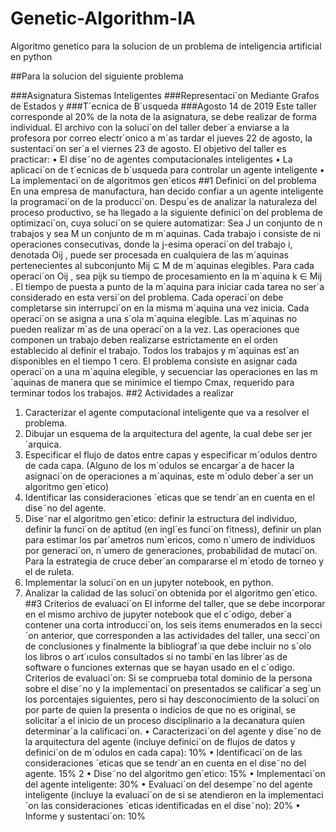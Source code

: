 # Genetic-Algorithm-IA
Algoritmo genetico para la solucion de un problema de inteligencia artificial en python

##Para la solucion del siguiente problema

###Asignatura Sistemas Inteligentes
###Representaci´on Mediante Grafos de Estados y
###T´ecnica de B´usqueda
###Agosto 14 de 2019
Este taller corresponde al 20% de la nota de la asignatura, se debe realizar de
forma individual. El archivo con la soluci´on del taller deber´a enviarse a la profesora por correo electr´onico a m´as tardar el jueves 22 de agosto, la sustentaci´on
ser´a el viernes 23 de agosto. El objetivo del taller es practicar:
• El dise˜no de agentes computacionales inteligentes
• La aplicaci´on de t´ecnicas de b´usqueda para controlar un agente inteligente
• La implementaci´on de algoritmos gen´eticos
##1 Definici´on del problema
En una empresa de manufactura, han decido confiar a un agente inteligente la
programaci´on de la producci´on. Despu´es de analizar la naturaleza del proceso
productivo, se ha llegado a la siguiente definici´on del problema de optimizaci´on,
cuya soluci´on se quiere automatizar:
Sea J un conjunto de n trabajos y sea M un conjunto de m m´aquinas. Cada
trabajo i consiste de ni operaciones consecutivas, donde la j-esima operaci´on
del trabajo i, denotada Oij , puede ser procesada en cualquiera de las m´aquinas
pertenecientes al subconjunto Mij ⊆ M de m´aquinas elegibles.
Para cada operaci´on Oij , sea pijk su tiempo de procesamiento en la m´aquina
k ∈ Mij . El tiempo de puesta a punto de la m´aquina para iniciar cada tarea no
ser´a considerado en esta versi´on del problema.
Cada operaci´on debe completarse sin interrupci´on en la misma m´aquina
una vez inicia. Cada operaci´on se asigna a una s´ola m´aquina elegible. Las
m´aquinas no pueden realizar m´as de una operaci´on a la vez. Las operaciones que
componen un trabajo deben realizarse estrictamente en el orden establecido al
definir el trabajo. Todos los trabajos y m´aquinas est´an disponibles en el tiempo
1
cero. El problema consiste en asignar cada operaci´on a una m´aquina elegible, y
secuenciar las operaciones en las m´aquinas de manera que se minimice el tiempo
Cmax, requerido para terminar todos los trabajos.
##2 Actividades a realizar
1. Caracterizar el agente computacional inteligente que va a resolver el problema.
2. Dibujar un esquema de la arquitectura del agente, la cual debe ser jer´arquica.
3. Especificar el flujo de datos entre capas y especificar m´odulos dentro de
cada capa. (Alguno de los m´odulos se encargar´a de hacer la asignaci´on de
operaciones a m´aquinas, este m´odulo deber´a ser un algoritmo gen´etico)
4. Identificar las consideraciones ´eticas que se tendr´an en cuenta en el dise˜no
del agente.
5. Dise˜nar el algoritmo gen´etico: definir la estructura del individuo, definir la
funci´on de aptitud (en ingl´es funci´on fitness), definir un plan para estimar
los par´ametros num´ericos, como n´umero de individuos por generaci´on,
n´umero de generaciones, probabilidad de mutaci´on. Para la estrategia de
cruce deber´an compararse el m´etodo de torneo y el de ruleta.
6. Implementar la soluci´on en un jupyter notebook, en python.
7. Analizar la calidad de las soluci´on obtenida por el algoritmo gen´etico.
##3 Criterios de evaluaci´on
El informe del taller, que se debe incorporar en el mismo archivo de jupyter
notebook que el c´odigo, deber´a contener una corta introducci´on, los seis items
enumerados en la secci´on anterior, que corresponden a las actividades del taller,
una secci´on de conclusiones y finalmente la bibliograf´ıa que debe incluir no s´olo
los libros o art´ıculos consultados si no tambi´en las librer´as de software o funciones externas que se hayan usado en el c´odigo.
Criterios de evaluaci´on: Si se comprueba total dominio de la persona sobre
el dise˜no y la implementaci´on presentados se calificar´a seg´un los porcentajes
siguientes, pero si hay desconocimiento de la soluci´on por parte de quien la
presenta o indicios de que no es original, se solicitar´a el inicio de un proceso
disciplinario a la decanatura quien determinar´a la calificaci´on.
• Caracterizaci´on del agente y dise˜no de la arquitectura del agente (incluye
definici´on de flujos de datos y definici´on de m´odulos en cada capa): 10%
• Identificaci´on de las consideraciones ´eticas que se tendr´an en cuenta en el
dise˜no del agente. 15%
2
• Dise˜no del algoritmo gen´etico: 15%
• Implementaci´on del agente inteligente: 30%
• Evaluaci´on del desempe˜no del agente inteligente (incluye la evaluaci´on de
si se atendieron en la implementaci´on las consideraciones ´eticas identificadas en el dise˜no): 20%
• Informe y sustentaci´on: 10%
